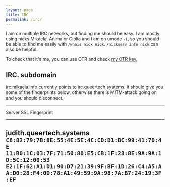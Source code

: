 ```yaml
---
layout: page
title: IRC
permalink: /irc/
---
```


I am on multiple IRC networks, but finding me should be easy. I am mostly using nicks
Mikaela, Anima or Ciblia and I am on umode `-i`, so you should be able to find me easily with
`/whois nick nick`. `/nickserv info nick` can also be helpful.

To check that it's me, you can use OTR and check [my OTR key.](keys)

## IRC. subdomain

[irc.mikaela.info](ircs://irc.mikaela.info:6697) currently points to [irc.queertech.systems](ircs://irc.queertech.systems:6697).
It should give you some of the fingerprints below, otherwise there is MITM-attack
going on and you should disconnect.

-------------------------------------------------------------------------------------------------------------------------------
Server SSL Fingerprint 
------ ------------------------------------------------------------------------------------------------------------------------
judith.queertech.systems    `C6:82:79:7B:8E:55:4E:5E:4C:CD:D1:BC:99:41:70:4E`
                            `11:B0:1C:03:7F:71:50:80:E5:CB:1F:28:8E:9A:9A:1D:5C:12:00:53`
                            `E2:1F:62:A1:D1:90:D7:21:39:9F:BF:1D:26:C4:A5:AA:D0:28:F4:0D:78:A1:49:59:9A:98:7A:B7:24:19:3F:EF`
-------------------------------------------------------------------------------------------------------------------------------
